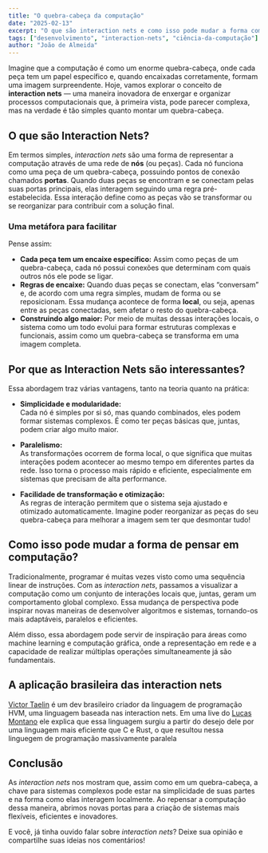 ```yaml
---
title: "O quebra-cabeça da computação"
date: "2025-02-13"
excerpt: "O que são interaction nets e como isso pode mudar a forma como pensamos em computação."
tags: ["desenvolvimento", "interaction-nets", "ciência-da-computação"]
author: "João de Almeida"
---
```


Imagine que a computação é como um enorme quebra-cabeça, onde cada peça tem um papel específico e, quando encaixadas corretamente, formam uma imagem surpreendente. 
Hoje, vamos explorar o conceito de **interaction nets** — uma maneira inovadora de enxergar e organizar processos computacionais que, à primeira vista, pode parecer complexa, mas na verdade é tão simples quanto montar um quebra-cabeça.

## O que são Interaction Nets?

Em termos simples, *interaction nets* são uma forma de representar a computação através de uma rede de **nós** (ou peças). Cada nó funciona como uma peça de um quebra-cabeça, possuindo pontos de conexão chamados **portas**. Quando duas peças se encontram e se conectam pelas suas portas principais, elas interagem seguindo uma regra pré-estabelecida. 
Essa interação define como as peças vão se transformar ou se reorganizar para contribuir com a solução final.

### Uma metáfora para facilitar

Pense assim:  
- **Cada peça tem um encaixe específico:** Assim como peças de um quebra-cabeça, cada nó possui conexões que determinam com quais outros nós ele pode se ligar.
- **Regras de encaixe:** Quando duas peças se conectam, elas “conversam” e, de acordo com uma regra simples, mudam de forma ou se reposicionam. Essa mudança acontece de forma **local**, ou seja, apenas entre as peças conectadas, sem afetar o resto do quebra-cabeça.
- **Construindo algo maior:** Por meio de muitas dessas interações locais, o sistema como um todo evolui para formar estruturas complexas e funcionais, assim como um quebra-cabeça se transforma em uma imagem completa.

## Por que as Interaction Nets são interessantes?

Essa abordagem traz várias vantagens, tanto na teoria quanto na prática:

- **Simplicidade e modularidade:**  
  Cada nó é simples por si só, mas quando combinados, eles podem formar sistemas complexos. É como ter peças básicas que, juntas, podem criar algo muito maior.

- **Paralelismo:**  
  As transformações ocorrem de forma local, o que significa que muitas interações podem acontecer ao mesmo tempo em diferentes partes da rede. Isso torna o processo mais rápido e eficiente, especialmente em sistemas que precisam de alta performance.

- **Facilidade de transformação e otimização:**  
  As regras de interação permitem que o sistema seja ajustado e otimizado automaticamente. Imagine poder reorganizar as peças do seu quebra-cabeça para melhorar a imagem sem ter que desmontar tudo!

## Como isso pode mudar a forma de pensar em computação?

Tradicionalmente, programar é muitas vezes visto como uma sequência linear de instruções. Com as *interaction nets*, passamos a visualizar a computação como um conjunto de interações locais que, juntas, geram um comportamento global complexo. Essa mudança de perspectiva pode inspirar novas maneiras de desenvolver algoritmos e sistemas, tornando-os mais adaptáveis, paralelos e eficientes.

Além disso, essa abordagem pode servir de inspiração para áreas como machine learning e computação gráfica, onde a representação em rede e a capacidade de realizar múltiplas operações simultaneamente já são fundamentais.

## A aplicação brasileira das interaction nets

[Victor Taelin](https://x.com/VictorTaelin) é um dev brasileiro criador da linguagem de programação HVM, uma linguagem baseada nas interaction nets.
Em uma live do [Lucas Montano](https://x.com/lucas_montano) ele explica que essa linguagem surgiu a partir do desejo dele por uma linguagem mais eficiente que C e Rust, o que resultou nessa linguegem de programação
 massivamente paralela

## Conclusão

As *interaction nets* nos mostram que, assim como em um quebra-cabeça, a chave para sistemas complexos pode estar na simplicidade de suas partes e na forma como elas interagem localmente. Ao repensar a computação dessa maneira, abrimos novas portas para a criação de sistemas mais flexíveis, eficientes e inovadores.

E você, já tinha ouvido falar sobre *interaction nets*? Deixe sua opinião e compartilhe suas ideias nos comentários!